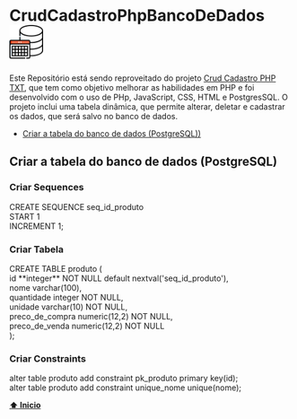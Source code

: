 <h1>CrudCadastroPhpBancoDeDados <img src="iconesImagensGifs/tabela-de-banco-de-dados.png" width="60"></h1>

<p>Este Repositório está sendo reproveitado do projeto <a href="https://github.com/CarlaDeOliveira99/CrudCadastroPhpTXT">Crud Cadastro PHP TXT</a>, que tem como objetivo melhorar as habilidades em PHP e foi desenvolvido com o uso de PHp, JavaScript, CSS, HTML e PostgresSQL. O projeto inclui uma tabela dinâmica, que permite alterar, deletar e cadastrar os dados, que será salvo no banco de dados.</p>


* [Criar a tabela do banco de dados (PostgreSQL))](#Criar-a-tabela-do-banco-de-dados-(PostgreSQL))

<h2>Criar a tabela do banco de dados (PostgreSQL)</h2>

<h3>Criar Sequences</h3>
  CREATE SEQUENCE seq_id_produto<br>
  START 1<br>
  INCREMENT 1;<br>


<h3>Criar Tabela</h3>
  CREATE TABLE produto ( <br>
  id **integer** NOT NULL default nextval('seq_id_produto'), <br>
  nome varchar(100),<br>
  quantidade integer NOT NULL,<br>
  unidade varchar(10) NOT NULL,<br>
  preco_de_compra numeric(12,2) NOT NULL,<br>
  preco_de_venda numeric(12,2) NOT NULL<br>
);<br>

<h3>Criar Constraints</h3>
alter table produto add constraint pk_produto primary key(id);<br>
alter table produto add constraint unique_nome unique(nome);<br>

**[⬆ Inicio](#CrudCadastroPhpBancoDeDados)**


